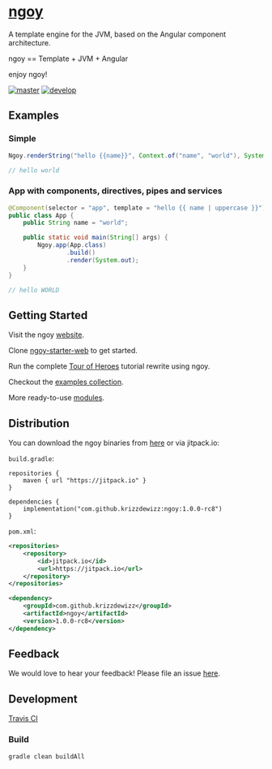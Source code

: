 # [ngoy](https://krizzdewizz.github.io/ngoy-website)


A template engine for the JVM, based on the Angular component architecture.

ngoy == Template + JVM + Angular

enjoy ngoy!

[![master](https://travis-ci.com/krizzdewizz/ngoy.svg?branch=master)](https://travis-ci.com/krizzdewizz/ngoy.svg?branch=master) [![develop](https://travis-ci.com/krizzdewizz/ngoy.svg?branch=develop)](https://travis-ci.com/krizzdewizz/ngoy.svg?branch=develop)

## Examples

### Simple

```java
Ngoy.renderString("hello {{name}}", Context.of("name", "world"), System.out);

// hello world
```

### App with components, directives, pipes and services

```java
@Component(selector = "app", template = "hello {{ name | uppercase }}")
public class App {
    public String name = "world";

    public static void main(String[] args) {
        Ngoy.app(App.class)
                .build()
                .render(System.out);
    }
}

// hello WORLD
```

## Getting Started

Visit the ngoy [website](https://krizzdewizz.github.io/ngoy-website).

Clone [ngoy-starter-web](https://github.com/krizzdewizz/ngoy-starter-web) to get started.

Run the complete [Tour of Heroes](https://github.com/krizzdewizz/ngoy-tour-of-heroes) tutorial rewrite using ngoy.

Checkout the [examples collection](https://github.com/krizzdewizz/ngoy-examples).

More ready-to-use [modules](https://github.com/krizzdewizz/ngoy-modules).

## Distribution

You can download the ngoy binaries from [here](https://github.com/krizzdewizz/ngoy/releases) or via jitpack.io:

`build.gradle`:
```
repositories {
    maven { url "https://jitpack.io" }
}

dependencies {
    implementation("com.github.krizzdewizz:ngoy:1.0.0-rc8")
}
```

`pom.xml`:
```xml
<repositories>
    <repository>
        <id>jitpack.io</id>
        <url>https://jitpack.io</url>
    </repository>
</repositories>

<dependency>
    <groupId>com.github.krizzdewizz</groupId>
    <artifactId>ngoy</artifactId>
    <version>1.0.0-rc8</version>
</dependency>
```

## Feedback

We would love to hear your feedback! Please file an issue [here](https://github.com/krizzdewizz/ngoy/issues).

## Development

[Travis CI](https://travis-ci.com/krizzdewizz/ngoy)

### Build
```
gradle clean buildAll
```

